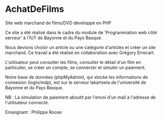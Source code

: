 # AchatDeFilms
Site web marchand de films/DVD développé en PHP

Ce site a été réalisé dans le cadre du module de 'Programmation web côté serveur' à l'IUT de Bayonne et du Pays Basque.

Nous devions choisir un article ou une catégorie d'articles et créer un site marchand.
Ce travail a été réalisé en collaboration avec Grégory Errecart.

L'utilisateur peut consulter les films, consulter le détail d'un film en particulier, se créer un compte, se connecter et simuler un paiement.

Notre base de données (phpMyAdmin), qui stocke les informations de connexion (login/mdp), est sur le serveur lakartxela de l'université de Bayonne et du Pays Basque.

NB : La simulation de paiement aboutit par l'envoi d'un mail à l'adresse de l'utilisateur connecté.

Enseignant : Philippe Roose
